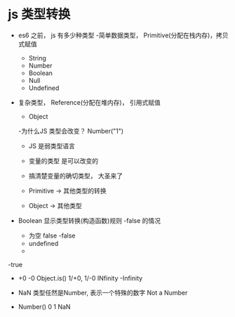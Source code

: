 # js 类型转换

- es6 之前， js 有多少种类型
-简单数据类型， Primitive(分配在栈内存)，拷贝式赋值
  - String
  - Number
  - Boolean
  - Null
  - Undefined
- 复杂类型， Reference(分配在堆内存)， 引用式赋值
  - Object
  
  -为什么JS 类型会改变？
  Number("1")
  
  - JS 是弱类型语言
  - 变量的类型 是可以改变的
  - 搞清楚变量的确切类型， 大圣来了
   - Primitive -> 其他类型的转换
     
   - Object -> 其他类型

- Boolean 显示类型转换(构造函数)规则
 -false 的情况
  - 为空 false 
  -false
  - undefined
  - 

-true

- +0 -0
 Object.is()
 1/+0, 1/-0  INfinity -Infinity
- NaN 
类型任然是Number, 表示一个特殊的数字
Not a Number

- Number()
 0 1 NaN 
